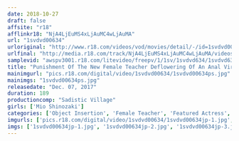 ```yaml
---
date: 2018-10-27
draft: false
affsite: "r18"
afflinkr18: "NjA4LjEuMS4xLjAuMC4wLjAuMA"
url: "1svdvd00634"
urloriginal: "http://www.r18.com/videos/vod/movies/detail/-/id=1svdvd00634"
urlfinal: "http://media.r18.com/track/NjA4LjEuMS4xLjAuMC4wLjAuMA/videos/vod/movies/detail/-/id=1svdvd00634"
samplevid: "awspv3001.r18.com/litevideo/freepv/1/1sv/1svdvd634/1svdvd634_dmb_w.mp4"
title: "Punishment Of The New Female Teacher Deflowering Of An Anal Virgin 3 A 2 Hole Raw Creampie Fuck Mio Shinozaki"
mainimgurl: "pics.r18.com/digital/video/1svdvd00634/1svdvd00634ps.jpg"
mainimgs: "1svdvd00634ps.jpg"
releasedate: "Dec. 07, 2017"
duration: 189
productioncomp: "Sadistic Village"
girls: ['Mio Shinozaki']
categories: ['Object Insertion', 'Female Teacher', 'Featured Actress', 'Creampie', 'Anal Play', 'Squirting', 'Hi-Def']
imgurls: ['pics.r18.com/digital/video/1svdvd00634/1svdvd00634jp-1.jpg', 'pics.r18.com/digital/video/1svdvd00634/1svdvd00634jp-2.jpg', 'pics.r18.com/digital/video/1svdvd00634/1svdvd00634jp-3.jpg', 'pics.r18.com/digital/video/1svdvd00634/1svdvd00634jp-4.jpg', 'pics.r18.com/digital/video/1svdvd00634/1svdvd00634jp-5.jpg', 'pics.r18.com/digital/video/1svdvd00634/1svdvd00634jp-6.jpg', 'pics.r18.com/digital/video/1svdvd00634/1svdvd00634jp-7.jpg', 'pics.r18.com/digital/video/1svdvd00634/1svdvd00634jp-8.jpg', 'pics.r18.com/digital/video/1svdvd00634/1svdvd00634jp-9.jpg', 'pics.r18.com/digital/video/1svdvd00634/1svdvd00634jp-10.jpg', 'pics.r18.com/digital/video/1svdvd00634/1svdvd00634jp-11.jpg', 'pics.r18.com/digital/video/1svdvd00634/1svdvd00634jp-12.jpg', 'pics.r18.com/digital/video/1svdvd00634/1svdvd00634jp-13.jpg', 'pics.r18.com/digital/video/1svdvd00634/1svdvd00634jp-14.jpg', 'pics.r18.com/digital/video/1svdvd00634/1svdvd00634jp-15.jpg', 'pics.r18.com/digital/video/1svdvd00634/1svdvd00634jp-16.jpg', 'pics.r18.com/digital/video/1svdvd00634/1svdvd00634jp-17.jpg', 'pics.r18.com/digital/video/1svdvd00634/1svdvd00634jp-18.jpg', 'pics.r18.com/digital/video/1svdvd00634/1svdvd00634jp-19.jpg', 'pics.r18.com/digital/video/1svdvd00634/1svdvd00634jp-20.jpg']
imgs: ['1svdvd00634jp-1.jpg', '1svdvd00634jp-2.jpg', '1svdvd00634jp-3.jpg', '1svdvd00634jp-4.jpg', '1svdvd00634jp-5.jpg', '1svdvd00634jp-6.jpg', '1svdvd00634jp-7.jpg', '1svdvd00634jp-8.jpg', '1svdvd00634jp-9.jpg', '1svdvd00634jp-10.jpg', '1svdvd00634jp-11.jpg', '1svdvd00634jp-12.jpg', '1svdvd00634jp-13.jpg', '1svdvd00634jp-14.jpg', '1svdvd00634jp-15.jpg', '1svdvd00634jp-16.jpg', '1svdvd00634jp-17.jpg', '1svdvd00634jp-18.jpg', '1svdvd00634jp-19.jpg', '1svdvd00634jp-20.jpg']
---
```

